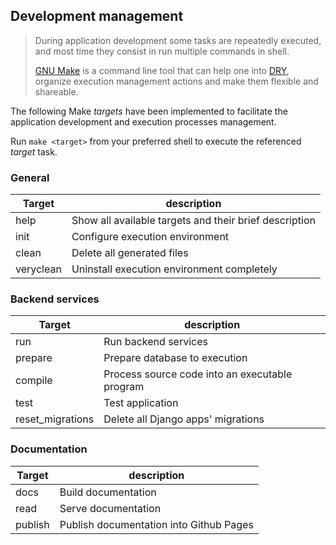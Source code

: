 ## Development management
> During application development some tasks are repeatedly executed,
and most time they consist in run multiple commands in shell. 
> 
> [GNU Make][>1] is a command line tool that can help one into [DRY][-1],
organize execution management actions and make them flexible and shareable.

[-1]: https://en.wikipedia.org/wiki/Don't_repeat_yourself "Don't repeat yourself"
[>1]: https://www.gnu.org/software/make/ "GNU Make"

The following Make *targets* have been implemented
to facilitate the application development and execution processes management.

Run `make <target>` from your preferred shell to execute the referenced *target* task.

### General
| Target | description |
| --- | --- |
| help             | Show all available targets and their brief description |
| init             | Configure execution environment |
| clean            | Delete all generated files |
| veryclean        | Uninstall execution environment completely |

### Backend services
| Target | description |
| --- | --- |
| run              | Run backend services |
| prepare          | Prepare database to execution |
| compile          | Process source code into an executable program |
| test             | Test application |
| reset_migrations | Delete all Django apps' migrations |

### Documentation
| Target | description |
| --- | --- |
| docs             | Build documentation |
| read             | Serve documentation |
| publish          | Publish documentation into Github Pages |
